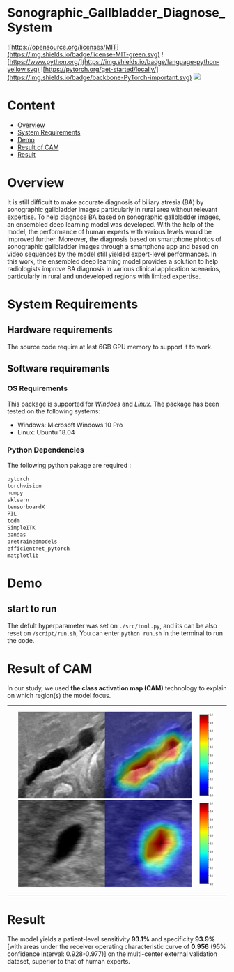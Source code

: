 # Sonographic_Gallbladder_Diagnose_System

![https://opensource.org/licenses/MIT](https://img.shields.io/badge/license-MIT-green.svg)
![https://www.python.org/](https://img.shields.io/badge/language-python-yellow.svg)
![https://pytorch.org/get-started/locally/](https://img.shields.io/badge/backbone-PyTorch-important.svg)
![](https://img.shields.io/badge/version-1.0.0-blue.svg)

# Content
- [Overview](#overview)
- [System Requirements](#system-requirements)
- [Demo](#demo)
- [Result of CAM](#result-of-cam)
- [Result](#result)

# Overview
It is still difficult to make accurate diagnosis of biliary atresia (BA) by sonographic gallbladder images particularly in rural area without relevant expertise. To help diagnose BA based on sonographic gallbladder images, an ensembled deep learning model was developed. With the help of the model, the performance of human experts with various levels would be improved further. Moreover, the diagnosis based on smartphone photos of sonographic gallbladder images through a smartphone app and based on video sequences by the model still yielded expert-level performances. In this work, the ensembled deep learning model provides a solution to help radiologists improve BA diagnosis in various clinical application scenarios, particularly in rural and undeveloped regions with limited expertise. 

# System Requirements
## Hardware requirements
The source code require at lest 6GB GPU memory to support it to work.

## Software requirements
### OS Requirements
This package is supported for *Windoes* and *Linux*. The package has been tested on the following systems:
+ Windows: Microsoft Windows 10 Pro
+ Linux: Ubuntu 18.04

### Python Dependencies
The following python pakage are required :

```
pytorch
torchvision
numpy
sklearn
tensorboardX
PIL
tqdm
SimpleITK
pandas
pretrainedmodels
efficientnet_pytorch
matplotlib
```

# Demo
## start to run
The defult hyperparameter was set on `./src/tool.py`, and its can be also reset on `/script/run.sh`, You can enter `python run.sh` in the terminal to run the code.

# Result of CAM
In our study, we used **the class activation map (CAM)** technology to explain on which region(s) the model focus. 

---

<p align="center">
<img src="./imgs/ba.jpg">
 <img src="./imgs/non-ba.jpg">
</p>

---

# Result
The model yields a patient-level sensitivity **93.1%** and specificity **93.9%** \[with areas under the receiver operating characteristic curve of **0.956** (95% confidence interval: 0.928-0.977)] on the multi-center external validation dataset, superior to that of human experts.


